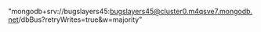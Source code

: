 "mongodb+srv://bugslayers45:bugslayers45@cluster0.m4qsve7.mongodb.net/dbBus?retryWrites=true&w=majority"
